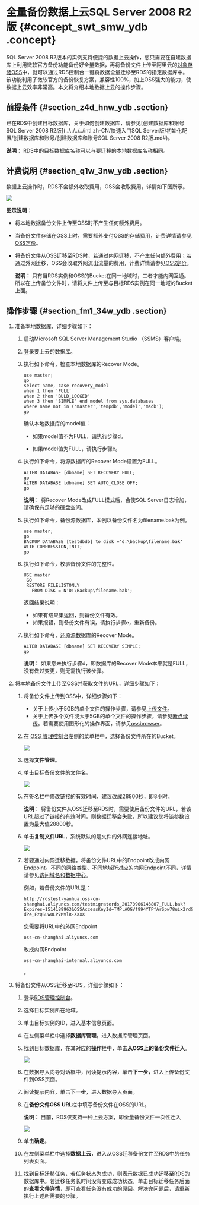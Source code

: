 # 全量备份数据上云SQL Server 2008 R2版 {#concept_swt_smw_ydb .concept}

SQL Server 2008 R2版本的实例支持便捷的数据上云操作，您只需要在自建数据库上利用微软官方备份功能备份好全量数据，再将备份文件上传至阿里云的[对象存储OSS](https://www.alibabacloud.com/help/zh/doc-detail/31817.htm?spm=a2c63.p38356.a3.2.439b6bdeE6Cpim)中，就可以通过RDS控制台一键将数据全量迁移至RDS的指定数据库中。该功能利用了微软官方的备份恢复方案，兼容性100%，加上OSS强大的能力，使数据上云效率非常高。本文将介绍本地数据上云的操作步骤。

## 前提条件 {#section_z4d_hnw_ydb .section}

已在RDS中创建目标数据库，关于如何创建数据库，请参见[创建数据库和账号SQL Server 2008 R2版](../../../../intl.zh-CN/快速入门SQL Server版/初始化配置/创建数据库和账号/创建数据库和账号SQL Server 2008 R2版.md#)。

**说明：** RDS中的目标数据库名称可以与要迁移的本地数据库名称相同。

## 计费说明 {#section_q1w_3nw_ydb .section}

数据上云操作时，RDS不会额外收取费用，OSS会收取费用，详情如下图所示。

![](http://static-aliyun-doc.oss-cn-hangzhou.aliyuncs.com/assets/img/7997/15336954564362_zh-CN.png)

**图示说明：**

-   将本地数据备份文件上传至OSS时不产生任何额外费用。
-   当备份文件存储在OSS上时，需要额外支付OSS的存储费用，计费详情请参见[OSS定价](https://www.alibabacloud.com/zh/product/oss?spm=a3c0i.7990255.247275.8.7a40749en97oY9#pricing)。
-   将备份文件从OSS迁移至RDS时，若通过内网迁移，不产生任何额外费用；若通过外网迁移，OSS会收取外网流出流量的费用，计费详情请参见[OSS定价](https://www.alibabacloud.com/zh/product/oss?spm=a3c0i.7990255.247275.8.7a40749en97oY9#pricing)。

    **说明：** 只有当RDS实例和OSS的Bucket在同一地域时，二者才能内网互通。所以在上传备份文件时，请将文件上传至与目标RDS实例在同一地域的Bucket上面。


## 操作步骤 {#section_fm1_34w_ydb .section}

1.  准备本地数据库，详细步骤如下：
    1.  启动Microsoft SQL Server Management Studio （SSMS）客户端。
    2.  登录要上云的数据库。
    3.  执行如下命令，检查本地数据库的Recover Mode。

        ```
        use master;
        go
        select name, case recovery_model
        when 1 then 'FULL'
        when 2 then 'BULD_LOGGED'
        when 3 then 'SIMPLE' end model from sys.databases
        where name not in ('master','tempdb','model','msdb');
        go
        ```

        确认本地数据库的model值：

        -   如果model值不为FULL，请执行步骤d。

        -   如果model值为FULL，请执行步骤e。

    4.  执行如下命令，将源数据库的Recover Mode设置为FULL。

        ```
        ALTER DATABASE [dbname] SET RECOVERY FULL;
        go
        ALTER DATABASE [dbname] SET AUTO_CLOSE OFF;
        go
        ```

        **说明：** 将Recover Mode改成FULL模式后，会使SQL Server日志增加，请确保有足够的硬盘空间。

    5.  执行如下命令，备份源数据库，本例以备份文件名为filename.bak为例。

        ```
        use master;
        go
        BACKUP DATABASE [testdbdb] to disk ='d:\backup\filename.bak' WITH COMPRESSION,INIT;
        go
        ```

    6.  执行如下命令，校验备份文件的完整性。

        ```
        USE master
         GO
         RESTORE FILELISTONLY 
           FROM DISK = N'D:\Backup\filename.bak';
        ```

        返回结果说明：

        -   如果有结果集返回，则备份文件有效。
        -   如果报错，则备份文件有误，请执行步骤e，重新备份。
    7.  执行如下命令，还原源数据库的Recover Mode。

        ```
        ALTER DATABASE [dbname] SET RECOVERY SIMPLE;
        go
        ```

        **说明：** 如果您未执行步骤d，即数据库的Recover Mode本来就是FULL，没有做过变更，则无需执行该步骤。

2.  将本地备份文件上传至OSS并获取文件的URL，详细步骤如下：
    1.  将备份文件上传到OSS中，详细步骤如下：
        -   关于上传小于5GB的单个文件的操作步骤，请参见[上传文件](https://www.alibabacloud.com/help/doc-detail/31886.html)。
        -   关于上传多个文件或大于5GB的单个文件的操作步骤，请参见[断点续传](https://www.alibabacloud.com/help/doc-detail/31850.html)。若需要使用图形化的操作界面，请参见[ossbrowser](https://www.alibabacloud.com/help/doc-detail/61872.html)。
    2.  在 [OSS 管理控制台](https://oss.console.aliyun.com/)左侧的菜单栏中，选择备份文件所在的Bucket。

        ![](http://static-aliyun-doc.oss-cn-hangzhou.aliyuncs.com/assets/img/7997/15336954564363_zh-CN.png)

    3.  选择**文件管理**。
    4.  单击目标备份文件的文件名。

        ![](http://static-aliyun-doc.oss-cn-hangzhou.aliyuncs.com/assets/img/7997/15336954564364_zh-CN.png)

    5.  在签名栏中修改链接的有效时间，建议改成28800秒，即8小时。

        **说明：** 将备份文件从OSS迁移至RDS时，需要使用备份文件的URL，若该URL超过了链接的有效时间，则数据迁移会失败，所以建议您将该参数设置为最大值28800秒。

    6.  单击**复制文件URL**，系统默认的是文件的外网连接地址。

        ![](http://static-aliyun-doc.oss-cn-hangzhou.aliyuncs.com/assets/img/7997/15336954564365_zh-CN.png)

    7.  若要通过内网迁移数据，将备份文件URL中的Endpoint改成内网Endpoint。不同的网络类型、不同地域所对应的内网Endpoint不同，详情请参见[访问域名和数据中心](https://www.alibabacloud.com/help/doc-detail/31837.html)。

        例如，若备份文件的URL是：

        ```
        http://rdstest-yanhua.oss-cn-shanghai.aliyuncs.com/testmigraterds_20170906143807_FULL.bak?Expires=1514189963&OSSAccessKeyId=TMP.AQGVf994YTPfArSpw78uix2rdGBi-dPe_FzQSLwOLP7MVlR-XXXX
        ```

        您需要将URL中的外网Endpoint

        ```
        oss-cn-shanghai.aliyuncs.com
        ```

        改成内网Endpoint

        ```
        oss-cn-shanghai-internal.aliyuncs.com
        ```

        。

3.  将备份文件从OSS迁移至RDS，详细步骤如下：
    1.  登录[RDS管理控制台](https://rds.console.aliyun.com/)。
    2.  选择目标实例所在地域。
    3.  单击目标实例的ID，进入基本信息页面。
    4.  在左侧菜单栏中选择**数据库管理**，进入数据库管理页面。
    5.  找到目标数据库，在其对应的**操作**栏中，单击**从OSS上的备份文件迁入**。

        ![](http://static-aliyun-doc.oss-cn-hangzhou.aliyuncs.com/assets/img/7997/15336954564366_zh-CN.png)

    6.  在数据导入向导对话框中，阅读提示内容，单击**下一步**，进入上传备份文件到OSS页面。
    7.  阅读提示内容，单击**下一步**，进入数据导入页面。
    8.  在**备份文件OSS URL**栏中填写备份文件在OSS的URL。

        **说明：** 目前，RDS仅支持一种上云方案，即全量备份文件一次性迁入

        ![](http://static-aliyun-doc.oss-cn-hangzhou.aliyuncs.com/assets/img/7997/15336954564367_zh-CN.png)

    9.  单击**确定**。
    10. 在左侧菜单栏中选择**数据上云**，进入从OSS迁移备份文件至RDS中的任务列表页面。

         

    11. 找到目标迁移任务，若任务状态为成功，则表示数据已成功迁移至RDS的数据库中。若迁移任务长时间没有变成成功状态，单击目标迁移任务后面的**查看文件详情**，即可查看任务没有成功的原因。解决完问题后，请重新执行上述所需要的步骤。

